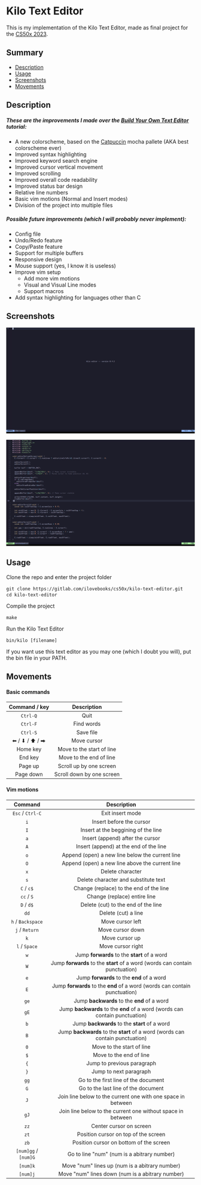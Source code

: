 # Kilo Text Editor

This is my implementation of the Kilo Text Editor, made as final project for the [CS50x 2023](https://cs50.harvard.edu/x/2023/).

## Summary
* [Description](#description)
* [Usage](#usage)
* [Screenshots](#screenshots)
* [Movements](#movements)

## Description

##### These are the improvements I made over the [Build Your Own Text Editor](https://viewsourcecode.org/snaptoken/kilo/) tutorial:
* A new colorscheme, based on the [Catpuccin](https://github.com/catppuccin) mocha pallete (AKA best colorscheme ever)
* Improved syntax highlighting
* Improved keyword search engine
* Improved cursor vertical movement
* Improved scrolling
* Improved overall code readability
* Improved status bar design
* Relative line numbers
* Basic vim motions (Normal and Insert modes)
* Division of the project into multiple files

##### Possible future improvements (which I will probably never implement):
* Config file
* Undo/Redo feature
* Copy/Paste feature
* Support for multiple buffers
* Responsive design
* Mouse support (yes, I know it is useless)
* Improve vim setup
    * Add more vim motions
    * Visual and Visual Line modes
    * Support macros
* Add syntax highlighting for languages other than C

## Screenshots
![kilo splash screen](./assets/kilo-splash-screen.png)

![kilo with a code open](./assets/kilo.png)

## Usage
Clone the repo and enter the project folder
```console
git clone https://gitlab.com/ilovebooks/cs50x/kilo-text-editor.git
cd kilo-text-editor
```

Compile the project
```console
make
```

Run the Kilo Text Editor
```console
bin/kilo [filename]
```

If you want use this text editor as you may one (which I doubt you will),
put the bin file in your PATH.

## Movements

#### Basic commands

| Command / key         | Description                   |
|:---------------------:|:-----------------------------:|
| `Ctrl-Q`              | Quit                          |
| `Ctrl-F`              | Find words                    |
| `Ctrl-S`              | Save file                     |
| ⬅ / ⬇ / ⬆ / ⮕         | Move cursor                   |
| Home key              | Move to the start of line     |
| End key               | Move to the end of line       |
| Page up               | Scroll up by one screen       |
| Page down             | Scroll down by one screen     |

#### Vim motions
| Command               | Description                                                          
|:---------------------:|:----------------------:|
| `Esc` / `Ctrl-C`      | Exit insert mode
| `i`                   | Insert before the cursor
| `I`                   | Insert at the beggining of the line
| `a`                   | Insert (append) after the cursor
| `A`                   | Insert (append) at the end of the line
| `o`                   | Append (open) a new line below the current line
| `O`                   | Append (open) a new line above the current line
| `x`                   | Delete character
| `s`                   | Delete character and substitute text
| `C` / `c$`            | Change (replace) to the end of the line
| `cc` / `S`            | Change (replace) entire line
| `D` / `d$`            | Delete (cut) to the end of the line
| `dd`                  | Delete (cut) a line
| `h` / `Backspace`     | Move cursor left
| `j` / `Return`        | Move cursor down
| `k`                   | Move cursor up
| `l` / `Space`         | Move cursor right
| `w`                   | Jump **forwards** to the **start** of a word
| `W`                   | Jump **forwards** to the **start** of a word (words can contain punctuation)
| `e`                   | Jump **forwards** to the **end** of a word
| `E`                   | Jump **forwards** to the **end** of a word (words can contain punctuation)
| `ge`                  | Jump **backwards** to the **end** of a word
| `gE`                  | Jump **backwards** to the **end** of a word (words can contain punctuation)
| `b`                   | Jump **backwards** to the **start** of a word
| `B`                   | Jump **backwards** to the **start** of a word (words can contain punctuation)
| `0`                   | Move to the start of line
| `$`                   | Move to the end of line
| `{`                   | Jump to previous paragraph
| `}`                   | Jump to next paragraph
| `gg`                  | Go to the first line of the document
| `G`                   | Go to the last line of the document
| `J`                   | Join line below to the current one with one space in between  
| `gJ`                  | Join line below to the current one without space in between  
| `zz`                  | Center cursor on screen
| `zt`                  | Position cursor on top of the screen
| `zb`                  | Position cursor on bottom of the screen
| `[num]gg` / `[num]G`  | Go to line "num" (num is a abitrary number)
| `[num]k`              | Move "num" lines up (num is a abitrary number)
| `[num]j`              | Move "num" lines down (num is a abitrary number)

